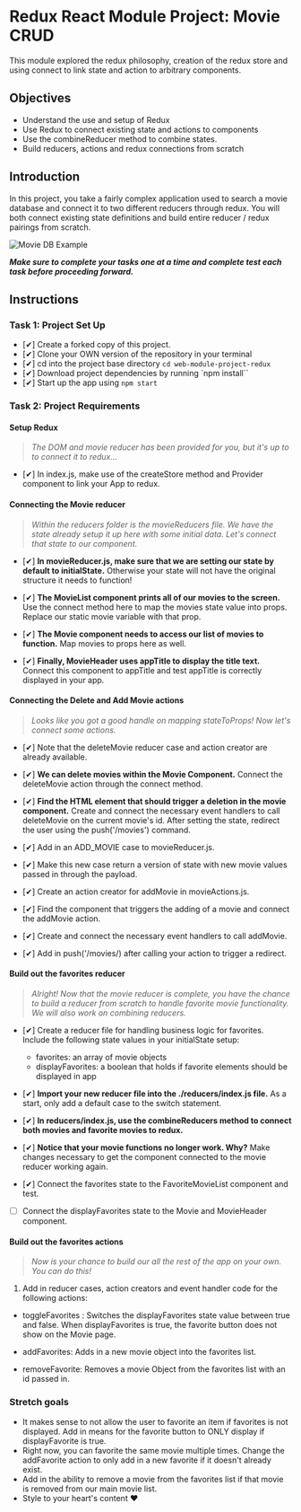 # Redux React Module Project: Movie CRUD

This module explored the redux philosophy, creation of the redux store and using connect to link state and action to arbitrary components.

## Objectives
- Understand the use and setup of Redux
- Use Redux to connect existing state and actions to components
- Use the combineReducer method to combine states.
- Build reducers, actions and redux connections from scratch

## Introduction
In this project, you take a fairly complex application used to search a movie database and connect it to two different reducers through redux. You will both connect existing state definitions and build entire reducer / redux pairings from scratch.

![Movie DB Example](project-goals.gif)

***Make sure to complete your tasks one at a time and complete test each task before proceeding forward.***

## Instructions
### Task 1: Project Set Up
* [✔] Create a forked copy of this project.
* [✔] Clone your OWN version of the repository in your terminal
* [✔] cd into the project base directory `cd web-module-project-redux`
* [✔] Download project dependencies by running `npm install``
* [✔] Start up the app using `npm start`

### Task 2: Project Requirements
#### Setup Redux
> *The DOM and movie reducer has been provided for you, but it's up to to connect it to redux...*

* [✔] In index.js, make use of the createStore method and Provider component to link your App to redux.

#### Connecting the Movie reducer
> *Within the reducers folder is the movieReducers file. We have the state already setup it up here with some initial data. Let's connect that state to our component.*

* [✔] **In movieReducer.js, make sure that we are setting our state by default to initialState.** Otherwise your state will not have the original structure it needs to function!

* [✔] **The MovieList component prints all of our movies to the screen.** Use the connect method here to map the movies state value into props. Replace our static movie variable with that prop.

* [✔] **The Movie component needs to access our list of movies to function.** Map movies to props here as well.

* [✔] **Finally, MovieHeader uses appTitle to display the title text.** Connect this component to appTitle and test appTitle is correctly displayed in your app.


#### Connecting the Delete and Add Movie actions
> *Looks like you got a good handle on mapping stateToProps! Now let's connect some actions.*

* [✔] Note that the deleteMovie reducer case and action creator are already available.

* [✔] **We can delete movies within the Movie Component.** Connect the deleteMovie action through the connect method.

* [✔] **Find the HTML element that should trigger a deletion in the movie component.** Create and connect the necessary event handlers to call deleteMovie on the current movie's id. After setting the state, redirect the user using the push('/movies') command.

* [✔] Add in an ADD_MOVIE case to movieReducer.js.
* [✔] Make this new case return a version of state with new movie values passed in through the payload.
* [✔] Create an action creator for addMovie in movieActions.js.
* [✔] Find the component that triggers the adding of a movie and connect the addMovie action.
* [✔] Create and connect the necessary event handlers to call addMovie.
* [✔] Add in push('/movies/) after calling your action to trigger a redirect.

#### Build out the favorites reducer
> *Alright! Now that the movie reducer is complete, you have the chance to build a reducer from scratch to handle favorite movie functionality. We will also work on combining reducers.*

* [✔] Create a reducer file for handling business logic for favorites. Include the following state values in your initialState setup:
  -  favorites: an array of movie objects
  -  displayFavorites: a boolean that holds if favorite elements should be displayed in app

* [✔] **Import your new reducer file into the ./reducers/index.js file.** As a start, only add a default case to the switch statement.

* [✔] **In reducers/index.js, use the combineReducers method to connect both movies and favorite movies to redux.**

* [✔] **Notice that your movie functions no longer work. Why?** Make changes necessary to get the component connected to the movie reducer working again.

* [✔] Connect the favorites state to the FavoriteMovieList component and test.

* [ ] Connect the displayFavorites state to the Movie and MovieHeader component.

#### Build out the favorites actions
> *Now is your chance to build our all the rest of the app on your own. You can do this!*

1. Add in reducer cases, action creators and event handler code for the following actions:
  - toggleFavorites : Switches the displayFavorites state value between true and false. When displayFavorites is true, the favorite button does not show on the Movie page.
  
  - addFavorites: Adds in a new movie object into the favorites list.
  - removeFavorite: Removes a movie Object from the favorites list with an id passed in.

### Stretch goals
- It makes sense to not allow the user to favorite an item if favorites is not displayed. Add in means for the favorite button to ONLY display if displayFavorite is true.
- Right now, you can favorite the same movie multiple times. Change the addFavorite action to only add in a new favorite if it doesn't already exist.
- Add in the ability to remove a movie from the favorites list if that movie is removed from our main movie list.
- Style to your heart's content ❤️
